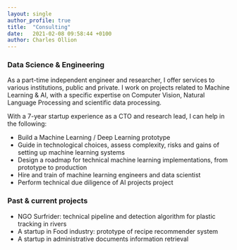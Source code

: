 ```yaml
---
layout: single
author_profile: true
title:  "Consulting"
date:   2021-02-08 09:58:44 +0100
author: Charles Ollion
---
```

### Data Science & Engineering

As a part-time independent engineer and researcher, I offer services to various institutions, public and private.
I work on projects related to Machine Learning & AI, with a specific expertise on Computer Vision, Natural Language Processing and scientific data processing.

With a 7-year startup experience as a CTO and research lead, I can help in the following:
- Build a Machine Learning / Deep Learning prototype
- Guide in technological choices, assess complexity, risks and gains of setting up machine learning systems
- Design a roadmap for technical machine learning implementations, from prototype to production
- Hire and train of machine learning engineers and data scientist
- Perform technical due diligence of AI projects project

### Past & current projects

- NGO Surfrider: technical pipeline and detection algorithm for plastic tracking in rivers
- A startup in Food industry: prototype of recipe recommender system
- A startup in administrative documents information retrieval
